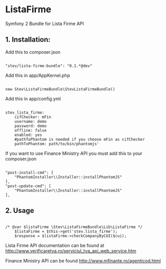 # ListaFirme
Symfony 2 Bundle for Lista Firme API

## 1. Installation:
Add this to composer.json
<pre><code>
"stev/lista-firme-bundle": "0.1.*@dev"
</code></pre>

Add this in app/AppKernel.php
<pre><code>
new Stev\ListaFirmeBundle\StevListaFirmeBundle()
</code></pre>

Add this in app/config.yml
<pre><code>
stev_lista_firme:
    cifChecker: mFin
    username: demo
    password: demo
    offline: false
    enabled: yes
    #pathToPhantom is needed if you choose mFin as cifChecker
    pathToPhantom: path/to/bin/phantomjs' 
</code></pre>

If you want to use Finance Ministry API you must add this to your composer.json

<pre><code>
"post-install-cmd": [
    "PhantomInstaller\\Installer::installPhantomJS"
],
"post-update-cmd": [
    "PhantomInstaller\\Installer::installPhantomJS"
],
</code></pre>

## 2. Usage
<pre><code>
/* @var $listaFirme \Stev\ListaFirmeBundle\Lib\ListaFirme */
    $listaFirme = $this->get('stev.lista_firme');
    $response = $listaFirme->checkCompanyByCUI($cui);
</code></pre>

Lista Firme API documentation can be found at http://www.verificaretva.ro/serviciul_tva_api_web_service.htm 

Finance Ministry API can be found http://www.mfinante.ro/agenticod.html
